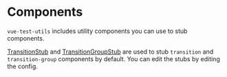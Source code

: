 # Components

<!-- @todo translation -->

`vue-test-utils` includes utility components you can use to stub components.

[TransitionStub](./TransitionStub.md) and [TransitionGroupStub](./TransitionGroupStub.md) are used to stub `transition` and `transition-group` components by default. You can edit the stubs by editing the config.
